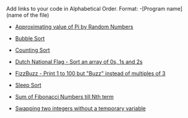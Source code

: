 Add links to your code in Alphabetical Order.
Format: -[Program name](name of the file)

- [Approximating value of Pi by Random Numbers](RandomPi.go)

- [Bubble Sort](BubbleSort.go)

- [Counting Sort](CountingSort.go)

- [Dutch National Flag - Sort an array of 0s, 1s and 2s](DutchNationalFlag.go)

- [FizzBuzz - Print 1 to 100 but "Buzz" instead of multiples of 3](FizzBuzz.go)

- [Sleep Sort](SleepSort.go)

- [Sum of Fibonacci Numbers till Nth term](FibonacciNumbers.go)

- [Swapping two integers without a temporary variable](IntSwapNoTemp.go)


